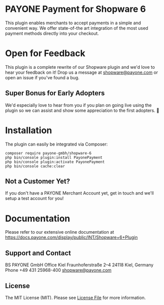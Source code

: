 # PAYONE Payment for Shopware 6

This plugin enables merchants to accept payments in a simple and convenient way. We offer state-of-the art integration of the most used payment methods directly into your checkout. 

# Open for Feedback

This plugin is a complete rewrite of our Shopware plugin and we'd love to hear your feedback on it! Drop us a message at shopware@payone.com or open an issue if you've found a bug.

## Super Bonus for Early Adopters

We'd especially love to hear from you if you plan on going live using the plugin so we can assist and show some appreciation to the first adopters. :crown:

# Installation

The plugin can easily be integrated via Composer:

```
composer require payone-gmbh/shopware-6
php bin/console plugin:install PayonePayment
php bin/console plugin:activate PayonePayment
php bin/console cache:clear
```

## Not a Customer Yet?

If you don't have a PAYONE Merchant Account yet, get in touch and we'll setup a test account for you!

# Documentation

Please refer to our extensive online documentation at https://docs.payone.com/display/public/INT/Shopware+6+Plugin 

## Support and Contact

BS PAYONE GmbH
Office Kiel
Fraunhoferstraße 2–4
24118 Kiel, Germany
Phone +49 431 25968-400
shopware@payone.com

## License

The MIT License (MIT). Please see [License File](LICENSE) for more information.
